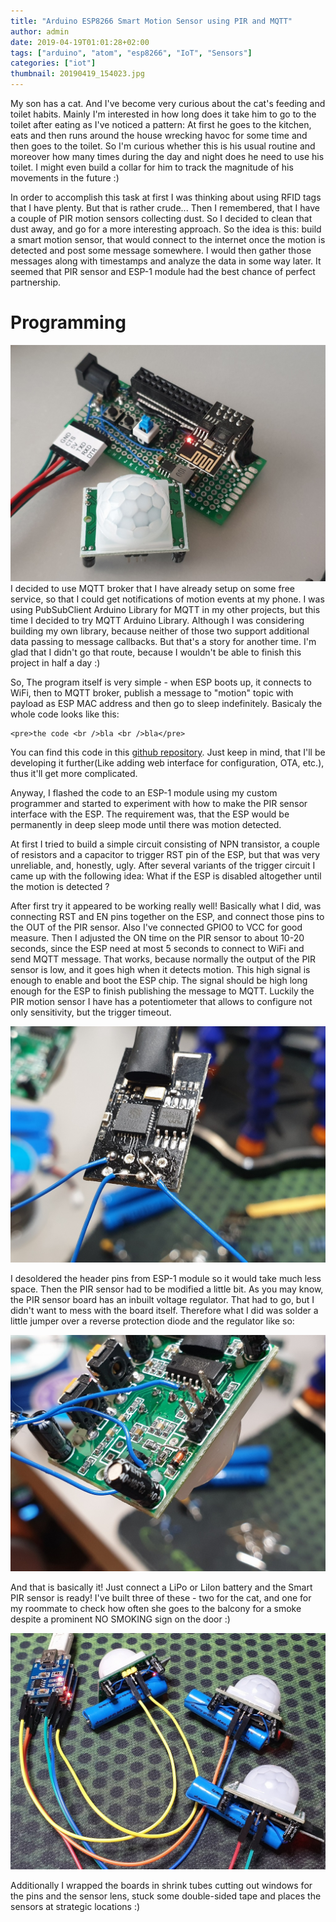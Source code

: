 ```yaml
---
title: "Arduino ESP8266 Smart Motion Sensor using PIR and MQTT"
author: admin
date: 2019-04-19T01:01:28+02:00
tags: ["arduino", "atom", "esp8266", "IoT", "Sensors"]
categories: ["iot"]
thumbnail: 20190419_154023.jpg
---
```


My son has a cat. And I've become very curious about the cat's feeding and toilet habits. Mainly I'm interested in how long does it take him to go to the toilet after eating as I've noticed a pattern: At first he goes to the kitchen, eats and then runs around the house wrecking havoc for some time and then goes to the toilet. So I'm curious whether this is his usual routine and moreover how many times during the day and night does he need to use his toilet. I might even build a collar for him to track the magnitude of his movements in the future :)

In order to accomplish this task at first I was thinking about using RFID tags that I have plenty. But that is rather crude... Then I remembered, that I have a couple of PIR motion sensors collecting dust. So I decided to clean that dust away, and go for a more interesting approach. So the idea is this: build a smart motion sensor, that would connect to the internet once the motion is detected and post some message somewhere. I would then gather those messages along with timestamps and analyze the data in some way later. It seemed that PIR sensor and ESP-1 module had the best chance of perfect partnership.

# Programming

![PIR Motion sensor waiting for ESP-1 module being programmed](20190419_154023.jpg)
I decided to use MQTT broker that I have already setup on some free service, so that I could get notifications of motion events at my phone. I was using PubSubClient Arduino Library for MQTT in my other projects, but this time I decided to try MQTT Arduino Library. Although I was considering building my own library, because neither of those two support additional data passing to message callbacks. But that's a story for another time. I'm glad that I didn't go that route, because I wouldn't be able to finish this project in half a day :)

So, The program itself is very simple - when ESP boots up, it connects to WiFi, then to MQTT broker, publish a message to "motion" topic with payload as ESP MAC address and then go to sleep indefinitely. Basicaly the whole code looks like this:

```
<pre>the code <br />bla <br />bla</pre>
```

You can find this code in this [github repository](https://github.com/foxis/ESPSmartPIR). Just keep in mind, that I'll be developing it further(Like adding web interface for configuration, OTA, etc.), thus it'll get more complicated.

Anyway, I flashed the code to an ESP-1 module using my custom programmer and started to experiment with how to make the PIR sensor interface with the ESP. The requirement was, that the ESP would be permanently in deep sleep mode until there was motion detected.

At first I tried to build a simple circuit consisting of NPN transistor, a couple of resistors and a capacitor to trigger RST pin of the ESP, but that was very unreliable, and, honestly, ugly. After several variants of the trigger circuit I came up with the following idea: What if the ESP is disabled altogether until the motion is detected ?

After first try it appeared to be working really well! Basically what I did, was connecting RST and EN pins together on the ESP, and connect those pins to the OUT of the PIR sensor. Also I've connected GPIO0 to VCC for good measure. Then I adjusted the ON time on the PIR sensor to about 10-20 seconds, since the ESP need at most 5 seconds to connect to WiFi and send MQTT message. That works, because normally the output of the PIR sensor is low, and it goes high when it detects motion. This high signal is enough to enable and boot the ESP chip. The signal should be high long enough for the ESP to finish publishing the message to MQTT. Luckily the PIR motion sensor I have has a potentiometer that allows to configure not only sensitivity, but the trigger timeout.

![RST+EN to PIR OUT and GPIO0 to VCC](20190419_170425.jpg)

I desoldered the header pins from ESP-1 module so it would take much less space. Then the PIR sensor had to be modified a little bit. As you may know, the PIR sensor board has an inbuilt voltage regulator. That had to go, but I didn't want to mess with the board itself. Therefore what I did was solder a little jumper over a reverse protection diode and the regulator like so:

![Disabling voltage regulator so that I could power the whole contraption using a single LiIon batter](20190419_171503.jpg)

And that is basically it! Just connect a LiPo or LiIon battery and the Smart PIR sensor is ready! I've built three of these - two for the cat, and one for my roommate to check how often she goes to the balcony for a smoke despite a prominent NO SMOKING sign on the door :)

![Three almost finished Smart PIR sensors](20190419_175714.jpg)

Additionally I wrapped the boards in shrink tubes cutting out windows for the pins and the sensor lens, stuck some double-sided tape and places the sensors at strategic locations :)

